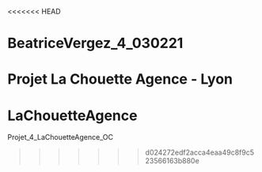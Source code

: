<<<<<<< HEAD
# BeatriceVergez_4_030221

Projet La Chouette Agence - Lyon
=======
# LaChouetteAgence

Projet_4_LaChouetteAgence_OC
>>>>>>> d024272edf2acca4eaa49c8f9c523566163b880e
